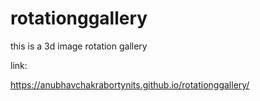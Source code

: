 # rotationggallery

this is a 3d image rotation gallery

link:

https://anubhavchakrabortynits.github.io/rotationggallery/
